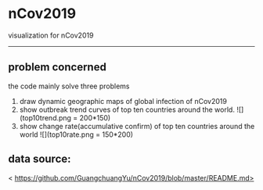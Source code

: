 # nCov2019
visualization for nCov2019
*******
## problem concerned
the code mainly solve three problems
1. draw dynamic geographic maps of global infection of nCov2019
1. show outbreak trend curves of top ten countries around the world.
![](top10trend.png = 200*150)
1. show change rate(accumulative confirm) of top ten countries around the world
![](top10rate.png = 150*200)
## data source:
< https://github.com/GuangchuangYu/nCov2019/blob/master/README.md>
